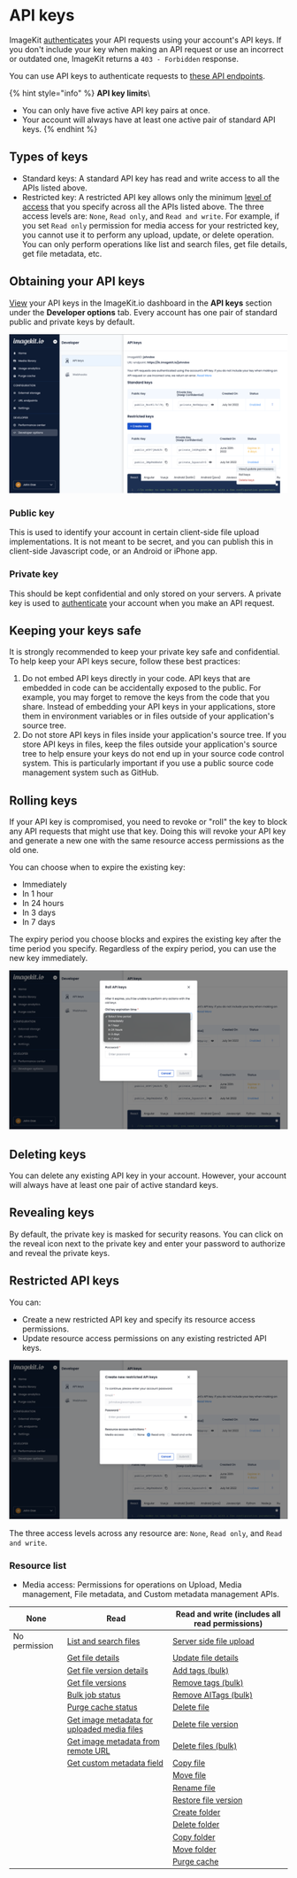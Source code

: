 # API keys

ImageKit [authenticates](authentication.md) your API requests using your account's API keys. If you don't include your key when making an API request or use an incorrect or outdated one, ImageKit returns a `403 - Forbidden` response.

You can use API keys to authenticate requests to [these API endpoints](README.md).

{% hint style="info" %}
**API key limits**\

- You can only have five active API key pairs at once.
- Your account will always have at least one active pair of standard API keys.
  {% endhint %}

## Types of keys

- Standard keys: A standard API key has read and write access to all the APIs listed above.
- Restricted key: A restricted API key allows only the minimum [level of access](#resource-list) that you specify across all the APIs listed above. The three access levels are: `None`, `Read only`, and `Read and write`. For example, if you set `Read only` permission for media access for your restricted key, you cannot use it to perform any upload, update, or delete operation. You can only perform operations like list and search files, get file details, get file metadata, etc.

## Obtaining your API keys

[View](https://imagekit.io/dashboard/developer/api-keys) your API keys in the ImageKit.io dashboard in the **API keys** section under the **Developer options** tab. Every account has one pair of standard public and private keys by default.

![The API keys section in Developer options](../../.gitbook/assets/api-keys.png)

### **Public key**

This is used to identify your account in certain client-side file upload implementations. It is not meant to be secret, and you can publish this in client-side Javascript code, or an Android or iPhone app.

### **Private key**

This should be kept confidential and only stored on your servers. A private key is used to [authenticate](authentication.md) your account when you make an API request.

## Keeping your keys safe

It is strongly recommended to keep your private key safe and confidential. To help keep your API keys secure, follow these best practices:

1. Do not embed API keys directly in your code. API keys that are embedded in code can be accidentally exposed to the public. For example, you may forget to remove the keys from the code that you share. Instead of embedding your API keys in your applications, store them in environment variables or in files outside of your application's source tree.
2. Do not store API keys in files inside your application's source tree. If you store API keys in files, keep the files outside your application's source tree to help ensure your keys do not end up in your source code control system. This is particularly important if you use a public source code management system such as GitHub.

## Rolling keys

If your API key is compromised, you need to revoke or "roll" the key to block any API requests that might use that key. Doing this will revoke your API key and generate a new one with the same resource access permissions as the old one.

You can choose when to expire the existing key:

- Immediately
- In 1 hour
- In 24 hours
- In 3 days
- In 7 days

The expiry period you choose blocks and expires the existing key after the time period you specify. Regardless of the expiry period, you can use the new key immediately.

![Roll API keys](../../.gitbook/assets/roll-keys.png)

## Deleting keys

You can delete any existing API key in your account. However, your account will always have at least one pair of active standard keys.

## Revealing keys

By default, the private key is masked for security reasons. You can click on the reveal icon next to the private key and enter your password to authorize and reveal the private keys.

## Restricted API keys

You can:

- Create a new restricted API key and specify its resource access permissions.
- Update resource access permissions on any existing restricted API keys.

![Create restricted API keys](../../.gitbook/assets/create-new-restricted-key.png)

The three access levels across any resource are: `None`, `Read only`, and `Read and write`.

### Resource list

- Media access: Permissions for operations on Upload, Media management, File metadata, and Custom metadata management APIs.

| None          | Read                                                                                                          | Read and write (includes all read permissions)                           |
| ------------- | ------------------------------------------------------------------------------------------------------------- | ------------------------------------------------------------------------ |
| No permission | [List and search files](../media-api/list-and-search-files.md)                                                | [Server side file upload](../upload-file-api/server-side-file-upload.md) |
|               | [Get file details](../media-api/get-file-details.md)                                                          | [Update file details](../media-api/update-file-details.md)               |
|               | [Get file version details](../media-api/get-file-version-details.md)                                          | [Add tags (bulk)](../media-api/add-tags-bulk.md)                         |
|               | [Get file versions](../media-api/get-file-versions.md)                                                        | [Remove tags (bulk)](../media-api/remove-tags-bulk.md)                   |
|               | [Bulk job status](../media-api/copy-move-folder-status.md)                                                    | [Remove AITags (bulk)](../media-api/remove-aitags-bulk.md)               |
|               | [Purge cache status](../media-api/purge-cache-status.md)                                                      | [Delete file](../media-api/delete-file.md)                               |
|               | [Get image metadata for uploaded media files](../metadata-api/get-image-metadata-for-uploaded-media-files.md) | [Delete file version](../media-api/delete-file-version.md)               |
|               | [Get image metadata from remote URL](../metadata-api/get-image-metadata-from-remote-url.md)                   | [Delete files (bulk)](../media-api/delete-files-bulk.md)                 |
|               | [Get custom metadata field](../custom-metadata-fields-api/get-custom-metadata-field.md)                       | [Copy file](../media-api/copy-file.md)                                   |
|               |                                                                                                               | [Move file](../media-api/move-file.md)                                   |
|               |                                                                                                               | [Rename file](../media-api/rename-file.md)                               |
|               |                                                                                                               | [Restore file version](../media-api/restore-file-version.md)             |
|               |                                                                                                               | [Create folder](../media-api/create-folder.md)                           |
|               |                                                                                                               | [Delete folder](../media-api/delete-folder.md)                           |
|               |                                                                                                               | [Copy folder](../media-api/copy-folder.md)                               |
|               |                                                                                                               | [Move folder](../media-api/move-folder.md)                               |
|               |                                                                                                               | [Purge cache](../media-api/purge-cache.md)                               |
